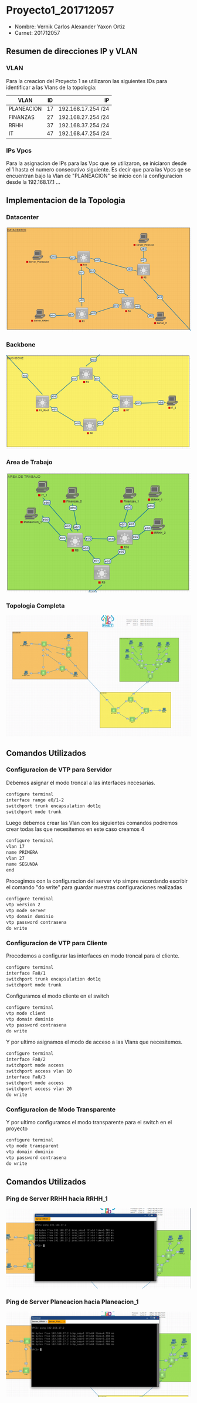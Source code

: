 # Proyecto1_201712057

- Nombre: Vernik Carlos Alexander Yaxon Ortiz
- Carnet: 201712057

## Resumen de direcciones IP y VLAN

### VLAN
Para la creacion del Proyecto 1 se utilizaron las siguientes IDs para identificar a las Vlans de la topologia:

| VLAN   | ID | IP |
|----------|-----|----:|
| PLANEACION     |  17  | 192.168.17.254 /24  |
| FINANZAS |  27  | 192.168.27.254 /24  | 
| RRHH |  37  | 192.168.37.254 /24  |
| IT |  47  | 192.168.47.254 /24  |

### IPs Vpcs
Para la asignacion de IPs para las Vpc que se utilizaron, se iniciaron desde el 1 hasta el numero consecutivo siguiente.
Es decir que para las Vpcs qe se encuentran bajo la Vlan de "PLANEACION" se inicio con la configuracion desde la 192.168.17.1 ...

## Implementacion de la Topologia

### Datacenter

![D](./img/Datacenter.png)

### Backbone

![D](./img/Backbone.png)

### Area de Trabajo

![D](./img/Area_trabajo.png)

### Topologia Completa

![D](./img/Topologia.png)

## Comandos Utilizados

### Configuracion de VTP para Servidor

Debemos asignar el modo troncal a las interfaces necesarias.

```
configure terminal
interface range e0/1-2
switchport trunk encapsulation dot1q
switchport mode trunk
```

Luego debemos crear las Vlan con los siguientes comandos podremos crear todas las que necesitemos en este caso creamos 4

```
configure terminal
vlan 17
name PRIMERA
vlan 27
name SEGUNDA
end
```

Procegimos con la configuracion del server vtp simpre recordando escribir el comando "do write" para guardar nuestras configuraciones realizadas

```
configure terminal
vtp version 2
vtp mode server
vtp domain dominio
vtp password contrasena
do write
```

### Configuracion de VTP para Cliente

Procedemos a configurar las interfaces en modo troncal para el cliente.
```
configure terminal
interface Fa0/1
switchport trunk encapsulation dot1q
switchport mode trunk
```

Configuramos el modo cliente en el switch

```
configure terminal
vtp mode client
vtp domain dominio
vtp password contrasena
do write
```

Y por ultimo asignamos el modo de acceso a las Vlans que necesitemos.

```
configure terminal
interface Fa0/2
switchport mode access
switchport access vlan 10
interface Fa0/3
switchport mode access
switchport access vlan 20
do write
```

### Configuracion de Modo Transparente

Y por ultimo configuramos el modo transparente para el switch en el proyecto

```
configure terminal
vtp mode transparent
vtp domain dominio
vtp password contrasena
do write
```

## Comandos Utilizados

### Ping de Server RRHH hacia RRHH_1

![D](./img/Ping_ServerRRHH_RRHH_1.png)

### Ping de Server Planeacion hacia Planeacion_1

![D](./img/Ping_ServerPlaneacion_Planeacion1.png)
